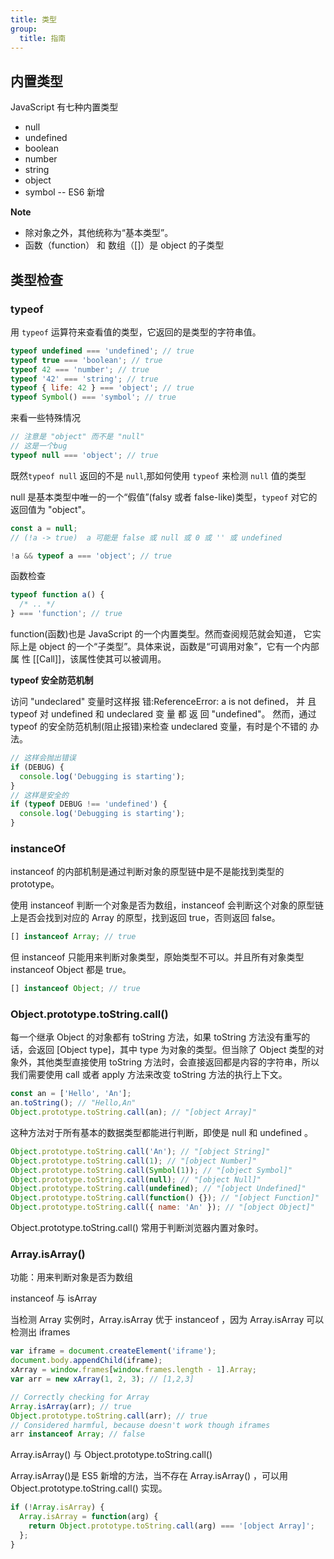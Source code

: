 ```yaml
---
title: 类型
group:
  title: 指南
---
```


## 内置类型

JavaScript 有七种内置类型

- null
- undefined
- boolean
- number
- string
- object
- symbol -- ES6 新增

**Note**

- 除对象之外，其他统称为“基本类型”。
- 函数（function） 和 数组（[]）是 object 的子类型

## 类型检查

### typeof

用 `typeof` 运算符来查看值的类型，它返回的是类型的字符串值。

```js
typeof undefined === 'undefined'; // true
typeof true === 'boolean'; // true
typeof 42 === 'number'; // true
typeof '42' === 'string'; // true
typeof { life: 42 } === 'object'; // true
typeof Symbol() === 'symbol'; // true
```

来看一些特殊情况

```js
// 注意是 "object" 而不是 "null"
// 这是一个bug
typeof null === 'object'; // true
```

既然`typeof null` 返回的不是 `null`,那如何使用 `typeof` 来检测 `null` 值的类型

null 是基本类型中唯一的一个“假值”(falsy 或者 false-like)类型，`typeof` 对它的返回值为 "object"。

```js
const a = null;
// (!a -> true)  a 可能是 false 或 null 或 0 或 '' 或 undefined

!a && typeof a === 'object'; // true
```

函数检查

```js
typeof function a() {
  /* .. */
} === 'function'; // true
```

function(函数)也是 JavaScript 的一个内置类型。然而查阅规范就会知道， 它实际上是 object 的一个“子类型”。具体来说，函数是“可调用对象”，它有一个内部属 性 [[Call]]，该属性使其可以被调用。

**typeof 安全防范机制**

访问 "undeclared" 变量时这样报 错:ReferenceError: a is not defined， 并 且 typeof 对 undefined 和 undeclared 变 量 都 返 回 "undefined"。
然而，通过 typeof 的安全防范机制(阻止报错)来检查 undeclared 变量，有时是个不错的 办法。

```js
// 这样会抛出错误
if (DEBUG) {
  console.log('Debugging is starting');
}
// 这样是安全的
if (typeof DEBUG !== 'undefined') {
  console.log('Debugging is starting');
}
```

### instanceOf

instanceof 的内部机制是通过判断对象的原型链中是不是能找到类型的 prototype。

使用 instanceof 判断一个对象是否为数组，instanceof 会判断这个对象的原型链上是否会找到对应的 Array 的原型，找到返回 true，否则返回 false。

```js
[] instanceof Array; // true
```

但 instanceof 只能用来判断对象类型，原始类型不可以。并且所有对象类型 instanceof Object 都是 true。

```js
[] instanceof Object; // true
```

### Object.prototype.toString.call()

每一个继承 Object 的对象都有 toString 方法，如果 toString 方法没有重写的话，会返回 [Object type]，其中 type 为对象的类型。但当除了 Object 类型的对象外，其他类型直接使用 toString 方法时，会直接返回都是内容的字符串，所以我们需要使用 call 或者 apply 方法来改变 toString 方法的执行上下文。

```js
const an = ['Hello', 'An'];
an.toString(); // "Hello,An"
Object.prototype.toString.call(an); // "[object Array]"
```

这种方法对于所有基本的数据类型都能进行判断，即使是 null 和 undefined 。

```js
Object.prototype.toString.call('An'); // "[object String]"
Object.prototype.toString.call(1); // "[object Number]"
Object.prototype.toString.call(Symbol(1)); // "[object Symbol]"
Object.prototype.toString.call(null); // "[object Null]"
Object.prototype.toString.call(undefined); // "[object Undefined]"
Object.prototype.toString.call(function() {}); // "[object Function]"
Object.prototype.toString.call({ name: 'An' }); // "[object Object]"
```

Object.prototype.toString.call() 常用于判断浏览器内置对象时。

### Array.isArray()

功能：用来判断对象是否为数组

instanceof 与 isArray

当检测 Array 实例时，Array.isArray 优于 instanceof ，因为 Array.isArray 可以检测出 iframes

```js
var iframe = document.createElement('iframe');
document.body.appendChild(iframe);
xArray = window.frames[window.frames.length - 1].Array;
var arr = new xArray(1, 2, 3); // [1,2,3]

// Correctly checking for Array
Array.isArray(arr); // true
Object.prototype.toString.call(arr); // true
// Considered harmful, because doesn't work though iframes
arr instanceof Array; // false
```

Array.isArray() 与 Object.prototype.toString.call()

Array.isArray()是 ES5 新增的方法，当不存在 Array.isArray() ，可以用 Object.prototype.toString.call() 实现。

```js
if (!Array.isArray) {
  Array.isArray = function(arg) {
    return Object.prototype.toString.call(arg) === '[object Array]';
  };
}
```
